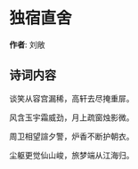 # 独宿直舍

**作者**: 刘敞

## 诗词内容

谈笑从容宫漏稀，高轩去尽掩重屝。

风含玉宇霜威劲，月上疏窗烛影微。

周卫相望諠夕警，炉香不断护朝衣。

尘躯更觉仙山峻，旅梦端从江海归。

